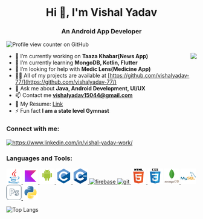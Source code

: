 <h1 align="center">Hi 👋, I'm Vishal Yadav</h1>
<h3 align="center">An Android App Developer</h3>

![Profile view counter on GitHub](https://komarev.com/ghpvc/?username=vishalyadav-77)

<!--<img src="https://i.gifer.com/VwDf.gif" align="right"></img> -->
<img src="https://media1.giphy.com/media/bGgsc5mWoryfgKBx1u/200w.gif?cid=6c09b9526e8thnb4vna2syy4rjoaehw8pibnwfe44r2dz38a&ep=v1_gifs_search&rid=200w.gif&ct=g" align="right"></img>

- 🔭 I’m currently working on **Taaza Khabar(News App)**
- 🌱 I’m currently learning **MongoDB, Kotlin, Flutter**
- 🤝 I’m looking for help with **Medic Lens(Medicine App)**
- 👨‍💻 All of my projects are available at [https://github.com/vishalyadav-77/](https://github.com/vishalyadav-77/)
- 💬 Ask me about **Java, Android Development, UI/UX**
- 📫 Contact me **vishalyadav15044@gmail.com**
- 📄 My Resume: <a href="https://drive.google.com/file/d/1kYBwF6ubMy-zIK7AvxeWy_h6-YEp1K4q/view?usp=sharing"> Link</a>
- ⚡ Fun fact **I am a state level Gymnast**

<h3 align="left">Connect with me:</h3>
<p align="left">
<a href="https://www.linkedin.com/in/vishal-yadav-work/" target="blank"><img align="center" src="https://raw.githubusercontent.com/rahuldkjain/github-profile-readme-generator/master/src/images/icons/Social/linked-in-alt.svg" alt="https://www.linkedin.com/in/vishal-yadav-work/" height="30" width="40" /></a>
</p>

<h3 align="left">Languages and Tools:</h3>
<p align="left"> 
<a href="https://www.java.com" target="_blank" rel="noreferrer"> <img src="https://raw.githubusercontent.com/devicons/devicon/master/icons/java/java-original.svg" alt="java" width="40" height="40"/> </a>
<a href="https://kotlinlang.org" target="_blank" rel="noreferrer"> <img src="https://raw.githubusercontent.com/devicons/devicon/master/icons/kotlin/kotlin-original.svg" alt="kotlin" width="40" height="40"/> </a> 
<a href="https://developer.android.com" target="_blank" rel="noreferrer"> <img src="https://raw.githubusercontent.com/devicons/devicon/master/icons/android/android-original-wordmark.svg" alt="android" width="40" height="40"/> </a> 
<a href="https://www.cprogramming.com/" target="_blank" rel="noreferrer"> <img src="https://raw.githubusercontent.com/devicons/devicon/master/icons/c/c-original.svg" alt="c" width="40" height="40"/> </a> 
<a href="https://www.w3schools.com/cpp/" target="_blank" rel="noreferrer"> <img src="https://raw.githubusercontent.com/devicons/devicon/master/icons/cplusplus/cplusplus-original.svg" alt="cplusplus" width="40" height="40"/> </a> 
<a href="https://www.w3schools.com/css/" target="_blank" rel="noreferrer"> </a> 
<a href="https://firebase.google.com/" target="_blank" rel="noreferrer"> <img src="https://www.vectorlogo.zone/logos/firebase/firebase-icon.svg" alt="firebase" width="40" height="40"/> </a> 
<a href="https://git-scm.com/" target="_blank" rel="noreferrer"> <img src="https://www.vectorlogo.zone/logos/git-scm/git-scm-icon.svg" alt="git" width="40" height="40"/> </a> 
<a href="https://www.w3.org/html/" target="_blank" rel="noreferrer"> <img src="https://raw.githubusercontent.com/devicons/devicon/master/icons/html5/html5-original-wordmark.svg" alt="html5" width="40" height="40"/> </a> 
<img src="https://raw.githubusercontent.com/devicons/devicon/master/icons/css3/css3-original-wordmark.svg" alt="css3" width="40" height="40"/> 
<a href="https://www.mongodb.com/" target="_blank" rel="noreferrer"> <img src="https://raw.githubusercontent.com/devicons/devicon/master/icons/mongodb/mongodb-original-wordmark.svg" alt="mongodb" width="40" height="40"/> </a> 
<a href="https://www.mysql.com/" target="_blank" rel="noreferrer"> <img src="https://raw.githubusercontent.com/devicons/devicon/master/icons/mysql/mysql-original-wordmark.svg" alt="mysql" width="40" height="40"/> </a> 
<a href="https://www.photoshop.com/en" target="_blank" rel="noreferrer"> <img src="https://raw.githubusercontent.com/devicons/devicon/master/icons/photoshop/photoshop-line.svg" alt="photoshop" width="40" height="40"/> </a> 
<a href="https://www.python.org" target="_blank" rel="noreferrer"> <img src="https://raw.githubusercontent.com/devicons/devicon/master/icons/python/python-original.svg" alt="python" width="40" height="40"/> </a> 
</p>


<!--![Anurag's GitHub stats](https://github-readme-stats.vercel.app/api?username=vishalyadav-77&show_icons=true&theme=radical)-->

![Top Langs](https://github-readme-stats.vercel.app/api/top-langs/?username=vishalyadav-77&layout=compact)
